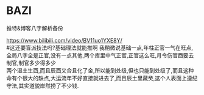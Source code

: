 # BAZI
推特&amp;博客八字解析备份

https://www.bilibili.com/video/BV11uo1YXE8Y/  
#这还要盲派技法吗?基础理法就能推啊
我稍微说基础一点,年柱正官一气在旺点,全局八字全是正官,没有一点其他,两个库里中气正官,正官这么旺,月令伤官酉要去制官,制官多少得多少  
两个湿土生酉,而且辰酉又合且化了金,所以能到处级,但也只能到处级了,而且这种命有个很大的缺点,大运流年不好直接就进去了,而且辰土里藏癸,这个人表面上遵纪守法,其实道貌岸然捞了不少钱.  
